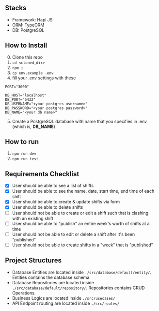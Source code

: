 ## Stacks
- Framework: Hapi JS
- ORM: TypeORM
- DB: PostgreSQL

## How to Install
0. Clone this repo
1. `cd <cloned_dir>`
2. `npm i`
3. `cp env.example .env`
4. fill your .env settings with these
```
PORT="3000"

DB_HOST="localhost"
DB_PORT="5432"
DB_USERNAME="<your postgres username>"
DB_PASSWORD="<your postgres password>"
DB_NAME="<your db name>"
```
5. Create a PostgreSQL database with name that you specifies in .env (which is, **DB_NAME**)

## How to run
1. `npm run dev`
2. `npm run test`

## Requirements Checklist
- [x] User should be able to see a list of shifts
- [x] User should be able to see the name, date, start time, end time of each shift
- [x] User should be able to create & update shifts via form
- [x] User should be able to delete shifts
- [ ] User should not be able to create or edit a shift such that is clashing with an existing shift
- [ ] User should be able to "publish" an entire week's worth of shifts at a time
- [ ] User should not be able to edit or delete a shift after it's been "published"
- [ ] User should not be able to create shifts in a "week" that is "published"

## Project Structures

* Database Entities are located inside `./src/database/default/entity/`. Entities contains the database schema.
* Database Repositories are located inside `./src/database/default/repository/`. Repositories contains CRUD Operations.
* Business Logics are located inside `./src/usecases/`
* API Endpoint routing are located inside `./src/routes/`

